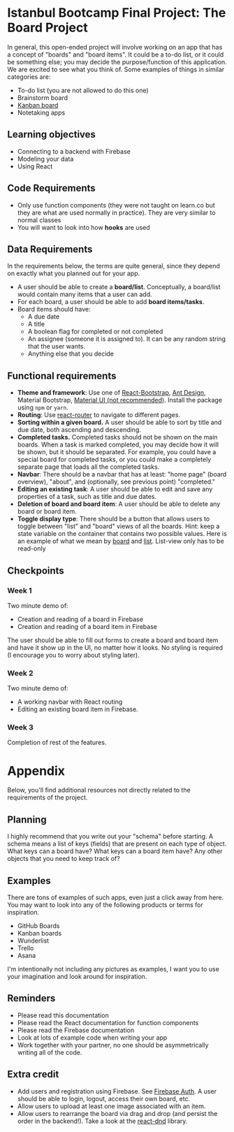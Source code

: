 # Istanbul Bootcamp Final Project: The Board Project

In general, this open-ended project will involve working on an app that has a
concept of "boards" and "board items". It could be a to-do list, or it could be
something else; you may decide the purpose/function of this application. We are
excited to see what you think of. Some examples of things in similar categories
are:

- To-do list (you are not allowed to do this one)
- Brainstorm board
- [Kanban board](https://en.wikipedia.org/wiki/Kanban_board)
- Notetaking apps

## Learning objectives

- Connecting to a backend with Firebase
- Modeling your data
- Using React

## Code Requirements

- Only use function components (they were not taught on learn.co but they are
  what are used normally in practice). They are very similar to normal classes
- You will want to look into how **hooks** are used

## Data Requirements

In the requirements below, the terms are quite general, since they depend on
exactly what you planned out for your app.

- A user should be able to create a **board/list**. Conceptually, a board/list
  would contain many items that a user can add.
- For each board, a user should be able to add **board items/tasks**.
- Board items should have:
  - A due date
  - A title
  - A boolean flag for completed or not completed
  - An assignee (someone it is assigned to). It can be any random string that
    the user wants.
  - Anything else that you decide

## Functional requirements

- **Theme and framework**: Use one of
  [React-Bootstrap](https://react-bootstrap.github.io/), [Ant
  Design](https://ant.design/), Material Bootstrap, [Material UI (not recommended)](https://material-ui.com/).
  Install the package using `npm` or `yarn`.
- **Routing**: Use [react-router](https://reacttraining.com/react-router/) to
  navigate to different pages.
- **Sorting within a given board.** A user should be able to sort by title and
  due date, both ascending and descending.
- **Completed tasks.** Completed tasks should not be shown on the main boards.
  When a task is marked completed, you may decide how it will be shown, but it
  should be separated. For example, you could have a special board for completed
  tasks, or you could make a completely separate page that loads all the
  completed tasks.
- **Navbar**: There should be a navbar that has at least: "home page" (board
  overview), "about", and (optionally, see previous point) "completed."
- **Editing an existing task**: A user should be able to edit and save any
  properties of a task, such as title and due dates.
- **Deletion of board and board item**: A user should be able to delete any
  board or board item.
- **Toggle display type**: There should be a button that allows users to toggle
  between "list" and "board" views of all the boards. Hint: keep a state
  variable on the container that contains two possible values. Here is an
  example of what we mean by [board](./board-example.png) and
  [list](./list-example.png). List-view only has to be read-only

## Checkpoints

### Week 1

Two minute demo of:

- Creation and reading of a board in Firebase
- Creation and reading of a board item in Firebase

The user should be able to fill out forms to create a board and board item and
have it show up in the UI, no matter how it looks. No styling is required (I
encourage you to worry about styling later).

### Week 2

Two minute demo of:

- A working navbar with React routing
- Editing an existing board item in Firebase.

### Week 3

Completion of rest of the features.

# Appendix

Below, you'll find additional resources not directly related to the requirements
of the project.

## Planning

I highly recommend that you write out your "schema" before starting. A schema
means a list of keys (fields) that are present on each type of object. What
keys can a board have? What keys can a board item have? Any other objects
that you need to keep track of?

## Examples

There are tons of examples of such apps, even just a click away from here. You
may want to look into any of the following products or terms for inspiration.

- GitHub Boards
- Kanban boards
- Wunderlist
- Trello
- Asana

I'm intentionally not including any pictures as examples, I want you to use your
imagination and look around for inspiration.

## Reminders

- Please read this documentation
- Please read the React documentation for function components
- Please read the Firebase documentation
- Look at lots of example code when writing your app
- Work together with your partner, no one should be asymmetrically writing all
  of the code.

## Extra credit

- Add users and registration using Firebase. See [Firebase
  Auth](https://firebase.google.com/docs/auth). A user should be able to login,
  logout, access their own board, etc.
- Allow users to upload at least one image associated with an item.
- Allow users to rearrange the board via drag and drop (and persist the order in
  the backend!). Take a look at the
  [react-dnd](https://github.com/react-dnd/react-dnd) library.
